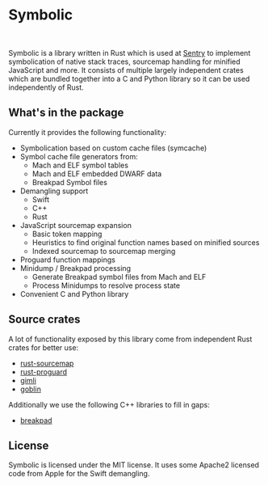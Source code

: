 # Symbolic

<a href="https://travis-ci.org/getsentry/symbolic"><img src="https://travis-ci.org/getsentry/symbolic.svg?branch=master" alt=""></a>
<a href="https://crates.io/crates/symbolic"><img src="https://img.shields.io/crates/v/symbolic.svg" alt=""></a>
<a href="https://pypi.python.org/pypi/Symbolic"><img src="https://img.shields.io/pypi/v/symbolic.svg" alt=""></a>
<a href="https://travis-ci.org/getsentry/symbolic"><img src="https://travis-ci.org/getsentry/symbolic.svg?branch=master" alt=""></a>
<a href="https://github.com/getsentry/symbolic/blob/master/LICENSE"><img src="https://img.shields.io/pypi/l/Symbolic.svg" alt=""></a>

Symbolic is a library written in Rust which is used at
[Sentry](https://sentry.io/) to implement symbolication of native stack traces,
sourcemap handling for minified JavaScript and more. It consists of multiple
largely independent crates which are bundled together into a C and Python
library so it can be used independently of Rust.

## What's in the package

Currently it provides the following functionality:

* Symbolication based on custom cache files (symcache)
* Symbol cache file generators from:
  * Mach and ELF symbol tables
  * Mach and ELF embedded DWARF data
  * Breakpad Symbol files
* Demangling support
  * Swift
  * C++
  * Rust
* JavaScript sourcemap expansion
  * Basic token mapping
  * Heuristics to find original function names based on minified sources
  * Indexed sourcemap to sourcemap merging
* Proguard function mappings
* Minidump / Breakpad processing
  * Generate Breakpad symbol files from Mach and ELF
  * Process Minidumps to resolve process state
* Convenient C and Python library

## Source crates

A lot of functionality exposed by this library come from independent Rust crates
for better use:

* [rust-sourcemap](https://github.com/getsentry/rust-sourcemap)
* [rust-proguard](https://github.com/getsentry/rust-proguard)
* [gimli](https://github.com/gimli-rs/gimli)
* [goblin](https://github.com/m4b/goblin)

Additionally we use the following C++ libraries to fill in gaps:

* [breakpad](https://chromium.googlesource.com/breakpad/breakpad/)

## License

Symbolic is licensed under the MIT license. It uses some Apache2 licensed code
from Apple for the Swift demangling.
